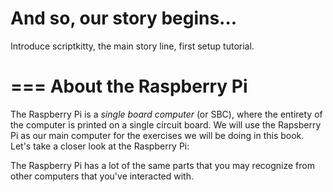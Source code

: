 # And so, our story begins...

Introduce scriptkitty, the main story line, first setup tutorial.

===
About the Raspberry Pi
===

The Raspberry Pi is a _single board computer_ (or SBC), where the entirety of the computer is printed on a single circuit board. We will use the Rapsberry Pi as our main computer for the exercises we will be doing in this book. Let's take a closer look at the Raspberry Pi:

The Raspberry Pi has a lot of the same parts that you may recognize from other computers that you've interacted with. 
